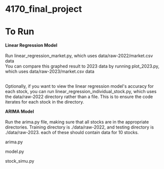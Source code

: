 # 4170_final_project


# To Run

**Linear Regression Model** <br/><br/>
  Run linear_regression_market.py, which uses data/raw-2022/market.csv data <br/>
  You can compare this graphed result to 2023 data by running plot_2023.py, which uses data/raw-2023/market.csv data <br/> <br/>

  Optionally, if you want to view the linear regression model's accuracy for each stock, you can run linear_regression_individual_stock.py, which uses the data/raw-2022 directory rather than a file. This is to ensure the code iterates for each stock in the directory.

  **ARIMA Model** <br/><br/>
 Run the arima.py file, making sure that all stocks are in the appropriate directories. Training directory is ./data/raw-2022, and testing directory is ./data/raw-2023. each of these should contain data for 10 stocks.

  arima.py <br/>
  
  model.py <br/>
  
  stock_simu.py <br/>
  

  
